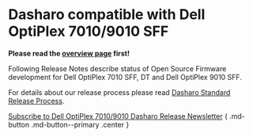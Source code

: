 # Dasharo compatible with Dell OptiPlex 7010/9010 SFF

**Please read the [overview page](overview.md) first!**

Following Release Notes describe status of Open Source Firmware development for
Dell OptiPlex 7010 SFF, DT and Dell OptiPlex 9010 SFF.

For details about our release process please read
[Dasharo Standard Release Process](../../dev-proc/standard-release-process.md).

[Subscribe to Dell OptiPlex 7010/9010 Dasharo Release Newsletter](https://newsletter.3mdeb.com/subscription/8dp1vv5mR)
{ .md-button .md-button--primary .center }
<!--

## Unreleased

Software BOM:

- coreboot 4.12-1428-g20cf396c96 (with additional commits for custom platform
  config and CI YAML)
- EDKII

### Added

- UEFI boot support
- Discrete graphics support
- SATA password
- TCG OPAL password
- configurable boot order
- configurable boot options
- UEFI iPXE for EFI network boot support
- UEFI Secure Boot
- Internal UEFI Shell
- One-time boot feature

### Removed

- Legacy boot support

### Binaries

## v0.1.0 - 2021-01-18

### Added

- Dell OptiPlex 7010 and 9010 platforms supported
- Dasharo bootsplash
- Legacy boot support
- USB, SATA, and NVMe boot supported
- Measured boot with TPM 1.2
- ME neutralized with me_cleaner
- Environmental Controller fan control
- Environmental Controller firmware update support (the DELL EC firmware is
  included in the image, the firmware update process is open-source, but the EC
  firmware code is in binary form only and we have no control over what is
  executed on EC)
- Integrated graphics initialization with open-source libgfxinit library for
  both VGA and 2 DP ports
- Onboard serial port supported

### Binaries

[Dell OptiPlex 7010/9010 Dasharo](TBD){ .md-button }
[SHA256](TBD){ .md-button }
[SHA256.sig](TBD){ .md-button }

[All in one zip](TBD){ .md-button }

### SBOM (Software Bill of Materials)

- [coreboot 4.12-1428-g20cf396c96 (with additional commits for custom platform
  config and CI YAML)](https://github.com/Dasharo/coreboot/compare/dell_optiplex_9010_v0.0.0...dell_optiplex_9010_v0.0.0)
- [SeaBIOS 1.13.0](https://review.coreboot.org/plugins/gitiles/seabios/+/refs/tags/rel-1.13.0)

#### Binary blobs

TBD

-->
